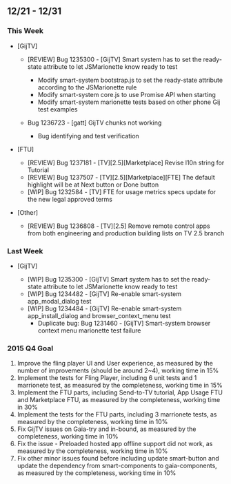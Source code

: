 ## 12/21 - 12/31 ##

### This Week ###

* [GijTV]

  - [REVIEW] Bug 1235300 - [GijTV] Smart system has to set the ready-state attribute to let JSMarionette know ready to test
     - Modify smart-system bootstrap.js to set the ready-state attribute according to the JSMarionette rule
     - Modify smart-system core.js to use Promise API when starting
     - Modify smart-system marionette tests based on other phone Gij test examples

  - Bug 1236723 - [gatt] GijTV chunks not working
    - Bug identifying and test verification

* [FTU]

  - [REVIEW] Bug 1237181 - [TV][2.5][Marketplace] Revise l10n string for Tutorial
  - [REVIEW] Bug 1237507 - [TV][2.5][Marketplace][FTE] The default highlight will be at Next button or Done button
  - [WIP] Bug 1232584 - [TV] FTE for usage metrics specs update for the new legal approved terms

* [Other]

  - [REVIEW] Bug 1236808 - [TV][2.5] Remove remote control apps from both engineering and production building lists on TV 2.5 branch

### Last Week ###

* [GijTV]

  - [WIP] Bug 1235300 - [GijTV] Smart system has to set the ready-state attribute to let JSMarionette know ready to test
  - [WIP] Bug 1234482 - [GijTV] Re-enable smart-system app_modal_dialog test
  - [WIP] Bug 1234484 - [GijTV] Re-enable smart-system app_install_dialog and browser_context_menu test
    - Duplicate bug: Bug 1231460 - [GijTV] Smart-system browser context menu marionette test failure

### 2015 Q4 Goal ###
1. Improve the fling player UI and User experience, as measured by the number of improvements (should be around 2~4), working time in 15%
2. Implement the tests for Fling Player, including 6 unit tests and 1 marrionete test, as measured by the completeness, working time in 15%
3. Implement the FTU parts, including Send-to-TV tutorial, App Usage FTU and Marketplace FTU, as measured by the completeness, working time in 30%
4. Implement the tests for the FTU parts, including 3 marrionete tests, as measured by the completeness, working time in 10%
5. Fix GijTV issues on Gaia-try and in-bound, as measured by the completeness, working time in 10%
6. Fix the issue - Preloaded hosted app offline support did not work, as measured by the completeness, working time in 10%
7. Fix other minor issues found before including update smart-button and update the dependency from smart-components to gaia-components, as measured by the completeness, working time in 10%